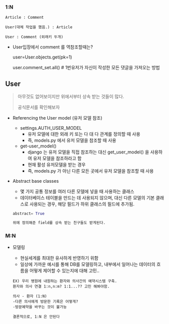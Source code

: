 ### 1:N

```
Article : Comment

User(대체 작업을 했음.) : Article

User : Comment (외래키 두개)
```

- User입장에서 comment 를 역참조할때는?

  user=User.objects.get(pk=1)

  user.comment_set.all() # 1번유저가 자신이 작성한 모든 댓글을 가져오는 방법

## User

> 아무것도 없어보이지만 위에서부터 상속 받는 것들이 많다. 
>
> 공식문서를 확인해보자 

- Referencing the User model (유저 모델 참조)

  - settings.AUTH_USER_MODEL
    - 유저 모델에 대한 외래 키 또는 다 대 다 관계를 정의할 때 사용
    - 즉, models.py 에서 유저 모델을 참조할 때 사용 
  - get-user_model()
    - django 는 유저 모델을 직접 참조하는 대신 get_user_model() 을 사용하여 유저 모델을 참조하라고 함
    - 현재 활성 유저모델을 받는 경우
    - 즉, models.py 가 아닌 다른 모든 곳에서 유저 모델을 참조할 때 사용

- Abstract base classes

  - 몇 가지 공통 정보를 여러 다른 모델에 넣을 때 사용하는 클래스
  - 데이터베이스 테이블을 만드는 데 사용되지 않으며, 대신 다른 모델의 기본 클래스로 사용되는 경우, 해당 필드가 하위 클래스의 필드에 추가됨.

  ```python
  abstract= True
  
  위에 정의해준 field를 상속 받는 친구들도 받게된다. 
  ```



### M:N

- 모델링

  - 현실세게를 최대한 유사하게 반영하기 위함
  - 일상에 가까운 예시를 통해 DB를 모델링하고, 내부에서 일어나는 데이터의 흐름을 어떻게 제어할 수 있는지에 대해 고민..

  ```
  EX) 우리 병원에 내원하는 환자와 의사간의 예약시스템 구축. 
  환자와 의사 연결 1:n,n:m? 1:1...?? 고민 해봐야함.
  
  의사 - 환자 (1:N)
  -다른 의사에게 방문한 기록은 어떻게?
  -방문예약을 바꾸는 것이 불가능
  
  결론적으로, 1:N 은 안된다
  
  
  ```

  





